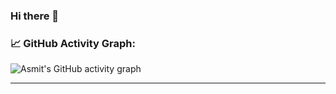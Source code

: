 ### Hi there 👋

<!--   GitHub stats graph -->
### 📈 GitHub Activity Graph:
![Asmit's GitHub activity graph](https://activity-graph.herokuapp.com/graph?username=IsraelAbebe&hide_border=true&theme=redical)

<hr>
<!-- 
![BEPb's github stats](https://github-readme-stats.vercel.app/api?username=IsraelAbebe&show_icons=true&theme=radical&include_all_commits=true) | ![Quiec's github stats](https://github-readme-stats.vercel.app/api/top-langs/?username=IsraelAbebe&theme=radical&layout=compact)

 -->
<!--
**IsraelAbebe/IsraelAbebe** is a ✨ _special_ ✨ repository because its `README.md` (this file) appears on your GitHub profile.

Here are some ideas to get you started:

- 🔭 I’m currently working on ...
- 🌱 I’m currently learning ...
- 👯 I’m looking to collaborate on ...
- 🤔 I’m looking for help with ...
- 💬 Ask me about ...
- 📫 How to reach me: ...
- 😄 Pronouns: ...
- ⚡ Fun fact: ...
-->
